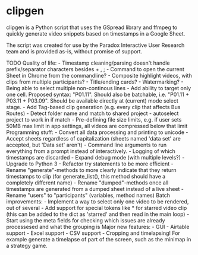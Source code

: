 # clipgen
clipgen is a Python script that uses the GSpread library and ffmpeg to quickly generate video snippets based on timestamps in a Google Sheet.

The script was created for use by the Paradox Interactive User Research team and is provided as-is, without promise of support.

TODO
Quality of life:
	- Timestamp cleaning/parsing doesn't handle prefix/separator characters besides + , ;
	- Command to open the current Sheet in Chrome from the commandline?
	- Composite highlight videos, with clips from multiple participants?
	- Title/ending cards?
	- Watermarking?
	- Being able to select multiple non-continous lines
	- Add ability to target only one cell. Proposed syntax: "P01.11". Should also be batchable, i.e. "P01.11 + P03.11 + P03.09". Should be available directly at (current) mode select stage.
	- Add Tag-based clip generation (e.g. every clip that affects Bus Routes)
	- Detect folder name and match to shared project - autoselect project to work in if match
	- Pre-defining file size limits, e.g. if user sets 50MB max limit in app settings, all videos are compressed below that limit
 Programming stuff:
	- Convert all data processing and printing to unicode
	- Accept sheets regardless of capitalization (sheets named 'data set' are accepted, but 'Data set' aren't)
	- Command line arguments to run everything from a prompt instead of interactively.
	- Logging of which timestamps are discarded
	- Expand debug mode (with multiple levels?)
	- Upgrade to Python 3
	- Refactor try statements to be more efficient
	- Rename "generate"-methods to more clearly indicate that they return timestamps to clip (for generate_list(), this method should have a completely different name)
	- Rename "dumped"-methods once all timestamps are generated from a dumped sheet instead of a live sheet
	- Rename "users" to "participants" (variables, method names)
 Batch improvements:
 	- Implement a way to select only one video to be rendered, out of several
 	- Add support for special tokens like * for starred video clip (this can be added to the dict as 'starred' and then read in the main loop)
 	- Start using the meta fields for checking which issues are already processesed and what the grouping is
 Major new features:
 	- GUI
 	- Airtable support
 	- Excel support
 	- CSV support
	- Cropping and timelapsing! For example generate a timelapse of part of the screen, such as the minimap in a strategy game.